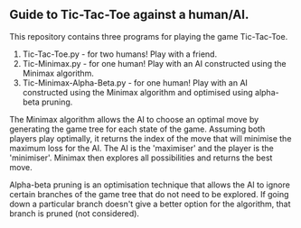 
Guide to Tic-Tac-Toe against a human/AI.
----------------------------------------

This repository contains three programs for playing the game Tic-Tac-Toe.

1) Tic-Tac-Toe.py - for two humans! Play with a friend.
2) Tic-Minimax.py - for one human! Play with an AI constructed using the Minimax algorithm.
3) Tic-Minimax-Alpha-Beta.py - for one human! Play with an AI constructed using the Minimax algorithm and optimised using alpha-beta pruning.

The Minimax algorithm allows the AI to choose an optimal move by generating the game tree for each state of the game. Assuming both players play optimally, it returns the index of the move that will minimise the maximum loss for the AI. The AI is the 'maximiser' and the player is the 'minimiser'. Minimax then explores all possibilities and returns the best move. 

Alpha-beta pruning is an optimisation technique that allows the AI to ignore certain branches of the game tree that do not need to be explored. If going down a particular branch doesn't give a better option for the algorithm, that branch is pruned (not considered).




